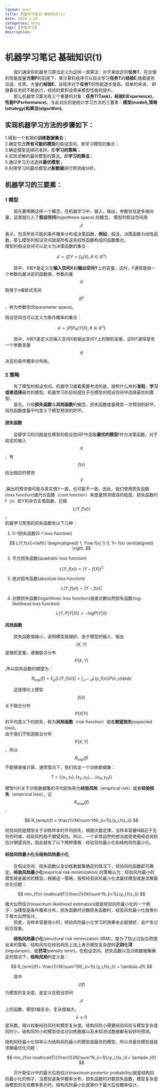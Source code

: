 ```yaml
---
layout: post
title: 机器学习笔记-基础知识(1)
date: 2018-1-28
categories: blog
tags: [机器学习]
description: 
---
```

<script type="text/javascript" async src="https://cdn.mathjax.org/mathjax/latest/MathJax.js?config=TeX-MML-AM_CHTML"></script>
# 机器学习笔记  基础知识(1)
&emsp;&emsp;我们通常将机器学习算法定义为这样一类算法：对于某给定的**任务T**，在合理的性能度量**方案P**的前提下，某计算机程序可以自主学习**任务T**的**经验E**;随着提供合适、优质、大量的**经验E**，该程序对于**任务T**的性能逐步提高。简单的来讲， 即随着任务的不断执行，经验的累积会带来模型性能的提升。  
&emsp;&emsp;那么机器学习算法有三个重要的对象：**任务T(Task)，经验E(Experience)，性能P(Performance)**。与此对应的是统计学习方法的三要素：**模型(model),策略(strategy)和算法(algorithm)**。   

## 实现机器学习方法的步骤如下：  
1.得到一个有限的**训练数据集合**；  
2.确定包含**所有可能的模型**的假设空间，即学习模型的集合；  
3.确定模型选择的准则，即**学习的策略**；  
4.实现求解的最优模型的算法，即**学习的算法**；  
5.通过学习方法选择**最优模型**；  
6.利用学习的最优模型对**新数据**进行预测或分析。  

## 机器学习的三要素：
### 1 模型
&emsp;&emsp;首先要明确这样一个概念，在机器学习中，输入，输出，参数往往是多维向量，这里就引入了**假设空间**(hypothesis space) 的概念。
模型的假设空间用$$\mathcal{F}$$表示，包含所有可能的条件概率分布或决策函数，**例如**，假设，决策函数为线性函数，那么模型的假设空间就是所有这些线性函数构成的函数集合。  
模型的假设空间可以定义为决策函数的集合：  

$$
\mathcal{F} = \{f|Y=f_{\theta}(X),\theta \in \mathbb{R}^{n}\}
$$   

&emsp;&emsp;其中，X和Y是定义在**输入空间X**和**输出空间Y**上的变量，这时，F通常是由一个参数向量决定的函数族，参数向量$$\theta$$取值于n维欧式空间$$R^n$$，称为参数空间(parameter space)。  

假设空间也可以定义为条件概率的集合：  

$$
\mathcal{F} = \{P|P_{\theta}(Y|X),\theta \in \mathbb{R}^{n}\}
$$  

&emsp;&emsp;其中，X和Y是定义在输入空间X和输出空间Y上的随机变量，这时F通常是有一个参数变量$$\theta$$决定的条件概率分布族。
### 2 策略
&emsp;&emsp;有了模型的假设空间，机器学习接着需要考虑的是，按照什么样的**准则**，**学习或者选择**最优的模型。机器学习的目标就在于在模型的假设空间中选择最优的模型。  
&emsp;&emsp;首先，介绍**损失函数**与**风险函数**的概念。损失函数度量模型一次预测的好坏，风险函数度量平均意义下模型预测的好坏。  
#### 损失函数
&emsp;&emsp;监督学习的问题是在模型的假设空间F中选取**最优的模型**f作为决策函数，对于给定的输入$$X$$，有$$f(x)$$给出相应的预测$$\hat{Y}$$,输出的预测值可能与真实值Y一直，也可能不一致，因此，我们使用损失函数(loss function)或代价函数（cost function）来度量预测错误的程度。损失函数时f（x）和Y的非负实值函数，记做$$L(Y,f(x))$$。  
机器学习常用的损失函数有以下几种：  
1. 0-1损失函数(0-1 loss function)  

$$
L(Y,f(x))=\left\{
\begin{aligned}
1, Y\ne f(x)  \\
0, Y= f(x)
\end{aligned}
\right.
$$  

2. 平方损失函数(quadratic loss function)  

$$
L(Y,f(x))=(Y-f(X))^2
$$

3. 绝对损失函数(absolute loss function)  

$$
L(Y,f(x))=\left|Y-f(x) \right|
$$

4. 对数损失函数(logarithmic loss function)或者对数似然损失函数(log-likelihood loss function)  

$$
L(Y,P(Y|X))=-logP(Y|X)
$$

#### 风险函数
&emsp;&emsp;损失函数值越小，说明模型就越好。由于模型的输入、输出$$(X,Y)$$是随机变量，遵循联合分布$$P(X,Y)$$,所以损失函数的期望为：  

$$
R_{exp}(f)= E_p[L(Y,f(x))] = \int_{\mathcal{X*Y}}L(y,f(x))P(x,y)dxdy
$$  

&emsp;&emsp;这是理论上模型$$f(X)$$关于联合分布$$P(X|Y)$$的平均意义下的损失，称为**风险函数**（risk function）或者**期望损失**(expected loss)。  
由于我们不知道联合分布$$P(X,Y)$$，所以$$R_{exp}(f)$$不能够直接计算，通常情况下，我们给定一个训练数据集：  

$$
T=\left\{(x_1,y_1),(x_2,y_2),...(x_N,y_N) \right\}
$$

模型f(X)关于训练数据集的平均损失称为**经验风险**（empirical risk）或者**经验损失**（empirical loss）。记$$R_{emp}(f)$$:  

$$
R_{emp}(f) = \frac{1}{N}\sum^{N}_{i=1}L(y_i,f(x_i))
$$  

经验风险是模型关于训练样本的平均损失，根据大数定律，当样本容量N趋近于无穷的时候，经验风险趋于期望风险。所以，一个非常自然的想法就是使用经验风险估计期望风险，因此就有了以下两种策略：经验风险最小化和结构风险最小化。
#### 经验风险最小化与结构风险最小化
&emsp;&emsp;在假设空间、损失函数以及训练数据集确定的情况下，经验风险函数即可确定。**经验风险最小化**(expirical risk minimization) 的策略认为：经验风险最小的模型就是最优的模型。根据这一策略，按照经验风险最小化求最优模型就是求解最优化问题：    

$$
min_{f\in \mathcal{F}}\frac{1}{N}\sum^N_{i=1}L(y_i,f(x_i))
$$  

极大似然估计(maximum likelihood estimation)就是经验风险最小化的一个例子：当模型是条件概率分布，损失函数时对数损失函数时，经验风险最小化就等价于极大似然估计。    
&emsp;&emsp;但是，当样本容量很小时，经验风险最小化学习的效果未必就很好，会产生过拟合现象。    

&emsp;&emsp;**结构风险最小化**(structural risk minimization SRM)，是为了防止过拟合而提出来的策略，结构风险在经验风险上加上表示模型复杂度的**正则化项**(regularizer)，或**罚项**(penalty term)，在假设空间、损失函数以及训练数据集确定的情况下，**结构风险**的定义是：   

$$
R_{srm}(f)= \frac{1}{N}\sum^{N}_{i=1}L(y_i,f(x_i)) + \lambda J(f)
$$  

&emsp;&emsp;其中$$J(f)$$为模型的复杂度，是定义在假设空间$$\mathcal{F}$$上的函数，模型f越复杂，复杂度越大，$$\lambda \ge 0$$是系数，用以权衡经验风险和模型复杂度。结构风险小需要经验风险与模型复杂度同时小，结构风险小的模型往往对训练数据以及未知测试数据都有较好的预测。  

结构风险最小化侧率认为结构风险最小的模型是最优的模型，所以求最优模型就是求解最优化问题：  

$$
min_{f\in \mathcal{F}}\frac{1}{N}\sum^N_{i=1}L(y_i,f(x_i))+ \lambda J(f)
$$  

&emsp;&emsp;贝叶斯估计中的最大后验估计(maximum posterior probability)就是结构风险最小化的例子，当模型是条件概率分布，损失函数时对数损失函数，模型复杂度由模型的先验概率表示时，结构风险最小化就等价于最大后验概率估计。

